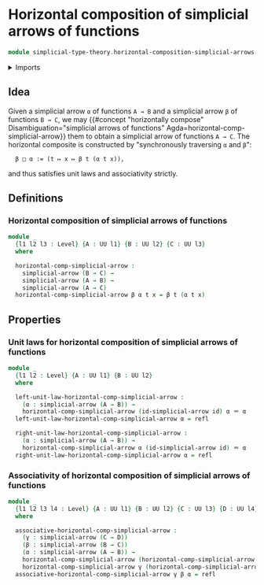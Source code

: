# Horizontal composition of simplicial arrows of functions

```agda
module simplicial-type-theory.horizontal-composition-simplicial-arrows-functions where
```

<details><summary>Imports</summary>

```agda
open import foundation.action-on-identifications-functions
open import foundation.cartesian-product-types
open import foundation.dependent-pair-types
open import foundation.equality-cartesian-product-types
open import foundation.equality-dependent-pair-types
open import foundation.equivalences
open import foundation.function-extensionality
open import foundation.function-types
open import foundation.functoriality-cartesian-product-types
open import foundation.functoriality-dependent-pair-types
open import foundation.homotopies
open import foundation.identity-types
open import foundation.retractions
open import foundation.sections
open import foundation.type-arithmetic-dependent-function-types
open import foundation.type-theoretic-principle-of-choice
open import foundation.universe-levels

open import simplicial-type-theory.directed-interval-type
open import simplicial-type-theory.simplicial-arrows
open import simplicial-type-theory.directed-edges
```

</details>

## Idea

Given a simplicial arrow `α` of functions `A → B` and a simplicial arrow `β` of
functions `B → C`, we may
{{#concept "horizontally compose" Disambiguation="simplicial arrows of functions" Agda=horizontal-comp-simplicial-arrow}}
them to obtain a simplicial arrow of functions `A → C`. The horizontal composite
is constructed by "synchronously traversing `α` and `β`":

```text
  β □ α := (t ↦ x ↦ β t (α t x)),
```

and thus satisfies unit laws and associativity strictly.

## Definitions

### Horizontal composition of simplicial arrows of functions

```agda
module _
  {l1 l2 l3 : Level} {A : UU l1} {B : UU l2} {C : UU l3}
  where

  horizontal-comp-simplicial-arrow :
    simplicial-arrow (B → C) →
    simplicial-arrow (A → B) →
    simplicial-arrow (A → C)
  horizontal-comp-simplicial-arrow β α t x = β t (α t x)
```

## Properties

### Unit laws for horizontal composition of simplicial arrows of functions

```agda
module _
  {l1 l2 : Level} {A : UU l1} {B : UU l2}
  where

  left-unit-law-horizontal-comp-simplicial-arrow :
    (α : simplicial-arrow (A → B)) →
    horizontal-comp-simplicial-arrow (id-simplicial-arrow id) α ＝ α
  left-unit-law-horizontal-comp-simplicial-arrow α = refl

  right-unit-law-horizontal-comp-simplicial-arrow :
    (α : simplicial-arrow (A → B)) →
    horizontal-comp-simplicial-arrow α (id-simplicial-arrow id) ＝ α
  right-unit-law-horizontal-comp-simplicial-arrow α = refl
```

### Associativity of horizontal composition of simplicial arrows of functions

```agda
module _
  {l1 l2 l3 l4 : Level} {A : UU l1} {B : UU l2} {C : UU l3} {D : UU l4}
  where

  associative-horizontal-comp-simplicial-arrow :
    (γ : simplicial-arrow (C → D))
    (β : simplicial-arrow (B → C))
    (α : simplicial-arrow (A → B)) →
    horizontal-comp-simplicial-arrow (horizontal-comp-simplicial-arrow γ β) α ＝
    horizontal-comp-simplicial-arrow γ (horizontal-comp-simplicial-arrow β α)
  associative-horizontal-comp-simplicial-arrow γ β α = refl
```
